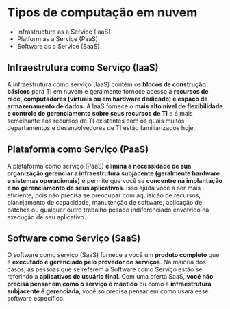 # Tipos de computação em nuvem

* Infrastructure as a Service (IaaS)
* Platform as a Service (PaaS)
* Software as a Service (SaaS)

## Infraestrutura como Serviço (IaaS)

A infraestrutura como serviço (IaaS) contém os **blocos de construção básicos** para TI em nuvem e geralmente fornece acesso a **recursos de rede, computadores (virtuais ou em hardware dedicado) e espaço de armazenamento de dados**. A IaaS fornece o **mais alto nível de flexibilidade e controle de gerenciamento sobre seus recursos de TI** e é mais semelhante aos recursos de TI existentes com os quais muitos departamentos e desenvolvedores de TI estão familiarizados hoje.

## Plataforma como Serviço (PaaS)

A plataforma como serviço (PaaS) **elimina a necessidade de sua organização gerenciar a infraestrutura subjacente (geralmente hardware e sistemas operacionais)** e permite que você se **concentre na implantação e no gerenciamento de seus aplicativos**. Isso ajuda você a ser mais eficiente, pois não precisa se preocupar com aquisição de recursos, planejamento de capacidade, manutenção de software, aplicação de patches ou qualquer outro trabalho pesado indiferenciado envolvido na execução de seu aplicativo.


## Software como Serviço (SaaS)

O software como serviço (SaaS) fornece a você um **produto completo** que é **executado e gerenciado pelo provedor de serviços**. Na maioria dos casos, as pessoas que se referem a Software como Serviço estão se referindo a **aplicativos de usuário final**. Com uma oferta SaaS, **você não precisa pensar em como o serviço é mantido** ou como a **infraestrutura subjacente é gerenciada**; você só precisa pensar em como usará esse software específico.